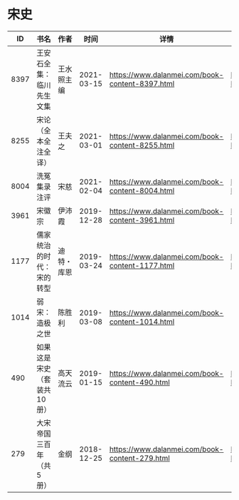 # 宋史

| ID | 书名 | 作者 | 时间 | 详情 | 下载页面 | EPUB下载链接 | MOBI下载链接 | AZW3下载链接 |
| --- | --- | --- | --- | --- | --- | --- | --- | --- |
| 8397 | 王安石全集：临川先生文集 | 王水照主编 | 2021-03-15 | https://www.dalanmei.com/book-content-8397.html | https://www.dalanmei.com/download-book-8397.html | http://ct.dalanmei.com/f/31084289-571709177-92904f | http://ct.dalanmei.com/f/31084289-572115221-1c9204 | http://ct.dalanmei.com/f/31084289-572136553-ca273d |
| 8255 | 宋论（全本全注全译） | 王夫之 | 2021-03-01 | https://www.dalanmei.com/book-content-8255.html | https://www.dalanmei.com/download-book-8255.html | http://ct.dalanmei.com/f/31084289-571706583-915ee6 | http://ct.dalanmei.com/f/31084289-572115560-4462db | http://ct.dalanmei.com/f/31084289-572138528-f2a296 |
| 8004 | 洗冤集录注评 | 宋慈 | 2021-02-04 | https://www.dalanmei.com/book-content-8004.html | https://www.dalanmei.com/download-book-8004.html | http://ct.dalanmei.com/f/31084289-571669784-c21e22 | http://ct.dalanmei.com/f/31084289-572116454-fda35f | http://ct.dalanmei.com/f/31084289-572175977-b1713e |
| 3961 | 宋徽宗 | 伊沛霞 | 2019-12-28 | https://www.dalanmei.com/book-content-3961.html | https://www.dalanmei.com/download-book-3961.html | http://ct.dalanmei.com/f/31084289-571547034-3072d0 | http://ct.dalanmei.com/f/31084289-571816046-e1be8a | http://ct.dalanmei.com/f/31084289-572051970-0ef92a |
| 1177 | 儒家统治的时代：宋的转型 | 迪特・库恩 | 2019-03-24 | https://www.dalanmei.com/book-content-1177.html | https://www.dalanmei.com/download-book-1177.html | http://ct.dalanmei.com/f/31084289-571450988-b7b399 | http://ct.dalanmei.com/f/31084289-571784533-132252 | http://ct.dalanmei.com/f/31084289-571885064-769581 |
| 1014 | 弱宋：造极之世 | 陈胜利 | 2019-03-08 | https://www.dalanmei.com/book-content-1014.html |  |  |  |  |
| 490 | 如果这是宋史（套装共10册） | 高天流云 | 2019-01-15 | https://www.dalanmei.com/book-content-490.html | https://www.dalanmei.com/download-book-490.html | http://ct.dalanmei.com/f/31084289-571454095-b6d2aa | http://ct.dalanmei.com/f/31084289-571787535-4d4af8 | http://ct.dalanmei.com/f/31084289-571887581-757909 |
| 279 | 大宋帝国三百年（共5册） | 金纲 | 2018-12-25 | https://www.dalanmei.com/book-content-279.html | https://www.dalanmei.com/download-book-279.html | http://ct.dalanmei.com/f/31084289-571456604-bb2638 | http://ct.dalanmei.com/f/31084289-571789016-eeaabc | http://ct.dalanmei.com/f/31084289-571893748-4fc0a9 |
